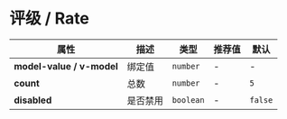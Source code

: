 # 评级 / Rate

<ex-code name="ex-rate-basic"></ex-code>

<ex-code name="ex-rate-disabled"></ex-code>

<ex-footer>

| 属性                      | 描述     | 类型      | 推荐值 | 默认    |
| ------------------------- | -------- | --------- | ------ | ------- |
| **model-value / v-model** | 绑定值   | `number`  | -      | -       |
| **count**                 | 总数     | `number`  | -      | `5`     |
| **disabled**              | 是否禁用 | `boolean` | -      | `false` |

</ex-footer>
